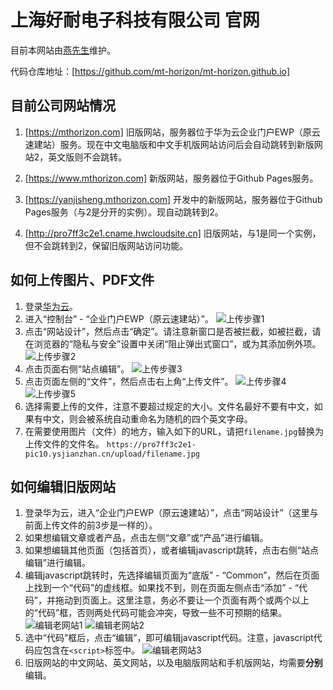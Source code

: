 # 上海好耐电子科技有限公司 官网

目前本网站由[燕先生](https://www.mthorizon.com/contact.html)维护。

代码仓库地址：[https://github.com/mt-horizon/mt-horizon.github.io]

## 目前公司网站情况

1. [https://mthorizon.com]
旧版网站，服务器位于华为云企业门户EWP（原云速建站）服务。现在中文电脑版和中文手机版网站访问后会自动跳转到新版网站2，英文版则不会跳转。

2. [https://www.mthorizon.com]
新版网站，服务器位于Github Pages服务。

3. [https://yanjisheng.mthorizon.com]
开发中的新版网站，服务器位于Github Pages服务（与2是分开的实例）。现自动跳转到2。

4. [http://pro7ff3c2e1.cname.hwcloudsite.cn]
旧版网站，与1是同一个实例，但不会跳转到2，保留旧版网站访问功能。

## 如何上传图片、PDF文件

1. 登录[华为云](https://auth.huaweicloud.com/authui/login.html#/login)。
2. 进入“控制台” - “企业门户EWP（原云速建站）”。
![上传步骤1](https://pro7ff3c2e1-pic10.ysjianzhan.cn/upload/upload1.PNG)
3. 点击“网站设计”，然后点击“确定”。请注意新窗口是否被拦截，如被拦截，请在浏览器的“隐私与安全”设置中关闭“阻止弹出式窗口”，或为其添加例外项。
![上传步骤2](https://pro7ff3c2e1-pic10.ysjianzhan.cn/upload/upload2.PNG)
4. 点击页面右侧“站点编辑”。
![上传步骤3](https://pro7ff3c2e1-pic10.ysjianzhan.cn/upload/upload3.PNG)
5. 点击页面左侧的“文件”，然后点击右上角“上传文件”。
![上传步骤4](https://pro7ff3c2e1-pic10.ysjianzhan.cn/upload/upload4.PNG)
![上传步骤5](https://pro7ff3c2e1-pic10.ysjianzhan.cn/upload/upload5.PNG)
6. 选择需要上传的文件，注意不要超过规定的大小。文件名最好不要有中文，如果有中文，则会被系统自动重命名为随机的四个英文字母。
7. 在需要使用图片（文件）的地方，输入如下的URL，请把`filename.jpg`替换为上传文件的文件名。
`https://pro7ff3c2e1-pic10.ysjianzhan.cn/upload/filename.jpg`

## 如何编辑旧版网站

1. 登录华为云，进入“企业门户EWP（原云速建站）”，点击“网站设计”（这里与前面上传文件的前3步是一样的）。
2. 如果想编辑文章或者产品，点击左侧“文章”或“产品”进行编辑。
3. 如果想编辑其他页面（包括首页），或者编辑javascript跳转，点击右侧“站点编辑”进行编辑。
4. 编辑javascript跳转时，先选择编辑页面为“底版” - “Common”，然后在页面上找到一个“代码”的虚线框。如果找不到，则在页面左侧点击“添加” - “代码”，并拖动到页面上。这里注意，务必不要让一个页面有两个或两个以上的“代码”框，否则两处代码可能会冲突，导致一些不可预期的结果。
![编辑老网站1](https://pro7ff3c2e1-pic10.ysjianzhan.cn/upload/upload6.PNG)
![编辑老网站2](https://pro7ff3c2e1-pic10.ysjianzhan.cn/upload/upload7.PNG)
5. 选中“代码”框后，点击“编辑”，即可编辑javascript代码。注意，javascript代码应包含在`<script>`标签中。
![编辑老网站3](https://pro7ff3c2e1-pic10.ysjianzhan.cn/upload/upload8.PNG)
6. 旧版网站的中文网站、英文网站，以及电脑版网站和手机版网站，均需要**分别**编辑。